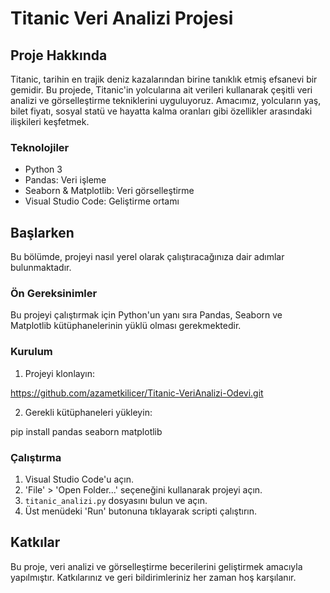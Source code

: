 # Titanic Veri Analizi Projesi

## Proje Hakkında

Titanic, tarihin en trajik deniz kazalarından birine tanıklık etmiş efsanevi bir gemidir. Bu projede, Titanic'in yolcularına ait verileri kullanarak çeşitli veri analizi ve görselleştirme tekniklerini uyguluyoruz. Amacımız, yolcuların yaş, bilet fiyatı, sosyal statü ve hayatta kalma oranları gibi özellikler arasındaki ilişkileri keşfetmek.

### Teknolojiler

- Python 3
- Pandas: Veri işleme
- Seaborn & Matplotlib: Veri görselleştirme
- Visual Studio Code: Geliştirme ortamı

## Başlarken

Bu bölümde, projeyi nasıl yerel olarak çalıştıracağınıza dair adımlar bulunmaktadır.

### Ön Gereksinimler

Bu projeyi çalıştırmak için Python'un yanı sıra Pandas, Seaborn ve Matplotlib kütüphanelerinin yüklü olması gerekmektedir.

### Kurulum

1. Projeyi klonlayın:


https://github.com/azametkilicer/Titanic-VeriAnalizi-Odevi.git

2. Gerekli kütüphaneleri yükleyin:

pip install pandas seaborn matplotlib



### Çalıştırma

1. Visual Studio Code'u açın.
2. 'File' > 'Open Folder...' seçeneğini kullanarak projeyi açın.
3. `titanic_analizi.py` dosyasını bulun ve açın.
4. Üst menüdeki 'Run' butonuna tıklayarak scripti çalıştırın.

## Katkılar

Bu proje, veri analizi ve görselleştirme becerilerini geliştirmek amacıyla yapılmıştır. Katkılarınız ve geri bildirimleriniz her zaman hoş karşılanır.




